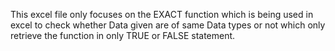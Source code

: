 This excel file only focuses on the EXACT function which is being used in excel to check whether Data given are of same Data types or not which only retrieve the function in only TRUE or FALSE statement.

